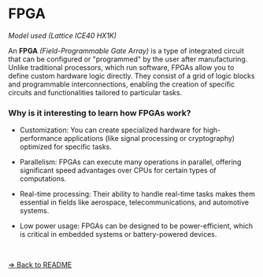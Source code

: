 # FPGA
*Model used (Lattice ICE40 HX1K)*

An **FPGA** *(Field-Programmable Gate Array)* is a type of integrated circuit that can be configured or "programmed" by the user after manufacturing. Unlike traditional processors, which run software, FPGAs allow you to define custom hardware logic directly. They consist of a grid of logic blocks and programmable interconnections, enabling the creation of specific circuits and functionalities tailored to particular tasks.

### Why is it interesting to learn how FPGAs work? <br>
- Customization: You can create specialized hardware for high-performance applications (like signal processing or cryptography) optimized for specific tasks.

- Parallelism: FPGAs can execute many operations in parallel, offering significant speed advantages over CPUs for certain types of computations.

- Real-time processing: Their ability to handle real-time tasks makes them essential in fields like aerospace, telecommunications, and automotive systems.

- Low power usage: FPGAs can be designed to be power-efficient, which is critical in embedded systems or battery-powered devices.

<br>


[=> Back to README](../README.MD)
